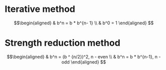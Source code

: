 # Iterative method

$$\begin{aligned}
& b^n = b * b^{n- 1} \\
& b^0 = 1 \end{aligned} $$

# Strength reduction method

$$\begin{aligned}
& b^n = (b ^ {n/2})^2, n - even \\
& b^n = b * b^{n-1}, n - odd   
\end{aligned} $$